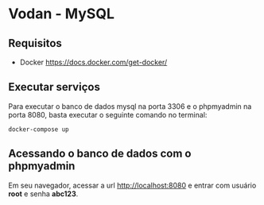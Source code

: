# Vodan - MySQL

## Requisitos

* Docker <https://docs.docker.com/get-docker/>

## Executar serviços

Para executar o banco de dados mysql na porta 3306 e o phpmyadmin na porta 8080, basta executar o seguinte comando no terminal:

```console
docker-compose up
```

## Acessando o banco de dados com o phpmyadmin

Em seu navegador, acessar a url <http://localhost:8080> e entrar com usuário **root** e senha **abc123**.
